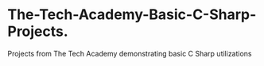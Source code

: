 # The-Tech-Academy-Basic-C-Sharp-Projects.
Projects from The Tech Academy demonstrating basic C Sharp utilizations
